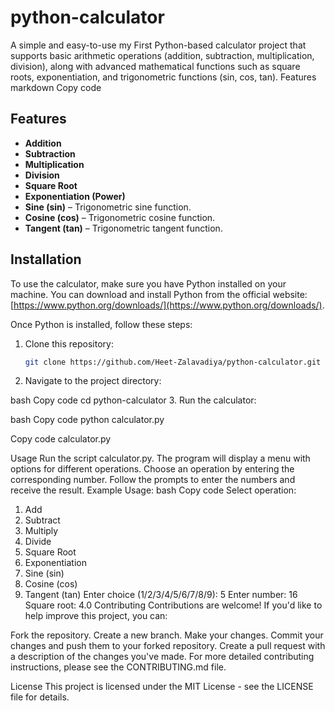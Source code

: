 # python-calculator
A simple and easy-to-use my First Python-based calculator  project that supports basic arithmetic operations (addition, subtraction, multiplication, division), along with advanced mathematical functions such as square roots, exponentiation, and trigonometric functions (sin, cos, tan).
Features
markdown
Copy code

## Features

- **Addition**
- **Subtraction**
- **Multiplication**
- **Division**
- **Square Root**
- **Exponentiation (Power)**
- **Sine (sin)** – Trigonometric sine function.
- **Cosine (cos)** – Trigonometric cosine function.
- **Tangent (tan)** – Trigonometric tangent function.

## Installation

To use the calculator, make sure you have Python installed on your machine. You can download and install Python from the official website: [https://www.python.org/downloads/](https://www.python.org/downloads/).

Once Python is installed, follow these steps:

1. Clone this repository:
   ```bash
   git clone https://github.com/Heet-Zalavadiya/python-calculator.git
2. Navigate to the project directory:

bash
Copy code
cd python-calculator
3. Run the calculator:

bash
Copy code
python calculator.py





Copy code
 calculator.py

Usage
Run the script calculator.py.
The program will display a menu with options for different operations.
Choose an operation by entering the corresponding number.
Follow the prompts to enter the numbers and receive the result.
Example Usage:
bash
Copy code
Select operation:
1. Add
2. Subtract
3. Multiply
4. Divide
5. Square Root
6. Exponentiation
7. Sine (sin)
8. Cosine (cos)
9. Tangent (tan)
Enter choice (1/2/3/4/5/6/7/8/9): 5
Enter number: 16
Square root: 4.0
Contributing
Contributions are welcome! If you'd like to help improve this project, you can:

Fork the repository.
Create a new branch.
Make your changes.
Commit your changes and push them to your forked repository.
Create a pull request with a description of the changes you've made.
For more detailed contributing instructions, please see the CONTRIBUTING.md file.

License
This project is licensed under the MIT License - see the LICENSE file for details.
